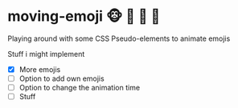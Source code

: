 # moving-emoji :monkey_face: :hear_no_evil: :see_no_evil: :speak_no_evil:

Playing around with some CSS Pseudo-elements to animate emojis

Stuff i might implement

- [x] More emojis
- [ ] Option to add own emojis
- [ ] Option to change the animation time
- [ ] Stuff
